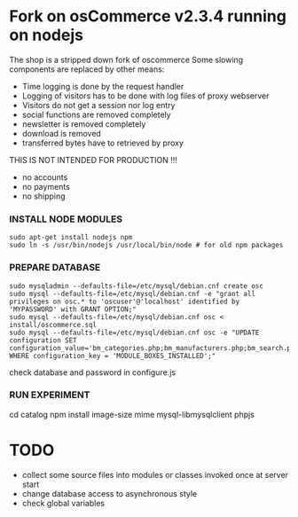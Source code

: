 Fork on osCommerce v2.3.4 running on nodejs
===============================

The shop is a stripped down fork of oscommerce
Some slowing components are replaced by other means:

- Time logging is done by the request handler
- Logging of visitors has to be done with log files of proxy webserver
- Visitors do not get a session nor log entry
- social functions are removed completely
- newsletter is removed completely
- download is removed
- transferred bytes have to retrieved by proxy

THIS IS NOT INTENDED FOR PRODUCTION !!!

- no accounts
- no payments
- no shipping

### INSTALL NODE MODULES

    sudo apt-get install nodejs npm
    sudo ln -s /usr/bin/nodejs /usr/local/bin/node # for old npm packages
	
### PREPARE DATABASE

    sudo mysqladmin --defaults-file=/etc/mysql/debian.cnf create osc
    sudo mysql --defaults-file=/etc/mysql/debian.cnf -e "grant all privileges on osc.* to 'oscuser'@'localhost' identified by 'MYPASSWORD' with GRANT OPTION;"
    sudo mysql --defaults-file=/etc/mysql/debian.cnf osc < install/oscommerce.sql 
    sudo mysql --defaults-file=/etc/mysql/debian.cnf osc -e "UPDATE configuration SET configuration_value='bm_categories.php;bm_manufacturers.php;bm_search.php;bm_whats_new.php;bm_information.php;bm_card_acceptance.php;bm_shopping_cart.php;bm_manufacturer_info.php;bm_order_history.php;bm_best_sellers.php;bm_product_notifications.php;bm_product_social_bookmarks.php;bm_specials.php;bm_reviews.php;bm_languages.php;bm_currencies.php' WHERE configuration_key = 'MODULE_BOXES_INSTALLED';"

check database and password in configure.js

### RUN EXPERIMENT

cd catalog
npm install image-size mime  mysql-libmysqlclient phpjs

# TODO

- collect some source files into modules or classes invoked once at server start
- change database access to asynchronous style
- check global variables